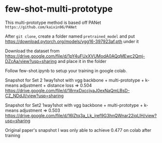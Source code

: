 # few-shot-multi-prototype

This multi-prototype method is based off PANet `https://github.com/kaixin96/PANet`

After `git clone`, create a folder named `pretrained_model` and put https://download.pytorch.org/models/vgg16-397923af.pth under it

Download the dataset from https://drive.google.com/file/d/1pY4uFUxXVUModA0AQqMEwc2Qmj-DZcAa/view?usp=sharing and place it in the folder

Follow few-shot.ipynb to setup your training in google colab.

Snapshot for Set 2 1way1shot with vgg backbone + multi-prototype + k-means adjustment + distance loss => 0.504 
https://drive.google.com/file/d/18rnxDxccjyaJ0exNaQmLBsD-CZ_NDdJI/view?usp=sharing

Snapshot for Set2 1way1shot with vgg backbone + multi-prototype + k-means adjustment => 0.503
https://drive.google.com/file/d/16IZtq3a_Lk_jref9G3hnQWnar22iqLlH/view?usp=sharing

Original paper's snapshot I was only able to achieve 0.477 on colab after training